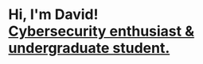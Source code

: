 <h1>Hi, I'm David! <br/><a href="https://www.linkedin.com/in/djpoehlman/">Cybersecurity enthusiast & undergraduate student.</a></h1>

<!--<h2>👨‍💻 Cybersecurity Projects:</h2>

<h2>👨‍💻 C Programming Projects:</h2>

<h2> 🤳 Connect with me:</h2> 

[<img align="left" alt="JoshMadakor | LinkedIn" width="22px" src="https://cdn.jsdelivr.net/npm/simple-icons@v3/icons/linkedin.svg" />][linkedin]

[linkedin]: https://linkedin.com/in/joshmadakor
-->



<!--
**davidpoehlman/davidpoehlman** is a ✨ _special_ ✨ repository because its `README.md` (this file) appears on your GitHub profile.

Here are some ideas to get you started:

<h2>👨‍💻 Python Programming Projects:</h2>
- 🔭 I’m currently working on ...
- 🌱 I’m currently learning ...
- 👯 I’m looking to collaborate on ...
- 🤔 I’m looking for help with ...
- 💬 Ask me about ...
- 📫 How to reach me: ...
- 😄 Pronouns: ...
- ⚡ Fun fact: ...
-->
